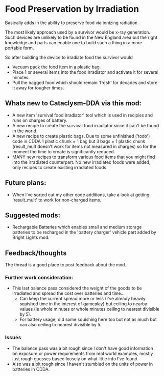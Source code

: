 # Food Preservation by Irradiation
Basically adds in the ability to preserve food via ionizing radiation.

The most likely approach used by a survivor would be x-ray generation.  Such devices are unlikely to be found in the New England area but the right knowledge and parts can enable one to build such a thing in a more portable form.

So after building the device to irradiate food the survivor would
 - Vacuum pack the food item in a plastic bag.
 - Place 1 or several items into the food irradiator and activate it for several minutes.
 - Pull the bagged food which should remain 'fresh' for decades and store it away for tougher times.

## Whats new to Cataclysm-DDA via this mod:
 - A new item 'survival food irradiator' tool which is used in recipies and runs on charges of battery.
 - A new recipe to create the survival food irradiator since it can't be found in the world.
 - A new recipe to create plastic bags.  Due to some unfinished ('todo') code in CDDA 1 plastic chunk = 1 bag but 3 bags = 1 plastic chunk (result_mult doesn't work for items not measured in charges) so for the moment the time to create is significantly reduced.
 - MANY new recipes to transform various food items that you might find into the irradiated counterpart.  No new irradiated foods were added, only recipes to create existing irradiated foods.

## Future plans:
 - When I've sorted out my other code additions, take a look at getting 'result_mult' to work for non-charged items.

## Suggested mods:
 - Rechargable Batteries which enables small and medium storage batteries to be recharged in the 'battery charger' vehicle part added by Bright Lights mod.

## Feedback/thoughts
The thread is a good place to post feedback about the mod.

### Further work consideration:
 - This last balance pass considered the weight of the goods to be irradiated and spread the cost over batteries and time...
   - Can keep the current spread more or less (I've already heavily squished time in the interest of gameplay) but ceiling to nearby values (ie whole minutes or whole minutes ceiling to nearest divisible by 5).
   - For battery usage, did some squishing here too but not as much but can also ceiling to nearest divisible by 5.

### Issues
 - The balance pass was a bit rough since I don't have good information on exposure or power requirements from real world examples, mostly just rough guesses based loosely on what little info I've found.
 - Also was a bit rough since I haven't stumbled on the units of power in batteries in CDDA.
